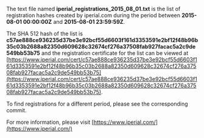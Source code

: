 The text file named **iperial_registrations_2015_08_01.txt** is the list of registration hashes created by iperial.com during the period between **2015-08-01 00:00:00Z** and **2015-08-01 23:59:59Z**.

The SHA 512 hash of the list is **c57ae888ce936235d37be3e92bcf55d6603f161d3353591e2bf12f48b96b35c03b2688a82350d609628c32674cf276a37508fab927facac5a2c9de549bb53b75** and the registration certificate for the list can be viewed at [https://www.iperial.com/cert/c57ae888ce936235d37be3e92bcf55d6603f161d3353591e2bf12f48b96b35c03b2688a82350d609628c32674cf276a37508fab927facac5a2c9de549bb53b75](https://www.iperial.com/cert/c57ae888ce936235d37be3e92bcf55d6603f161d3353591e2bf12f48b96b35c03b2688a82350d609628c32674cf276a37508fab927facac5a2c9de549bb53b75).

To find registrations for a different period, please see the corresponding commit.

For more information, please visit [https://www.iperial.com/](https://www.iperial.com/)
